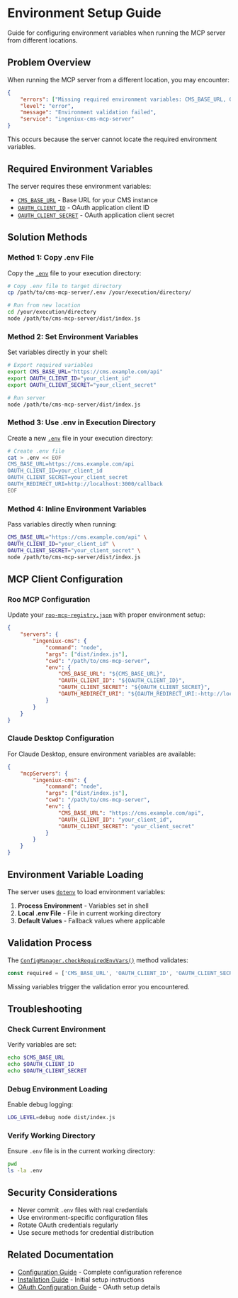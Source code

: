 # Environment Setup Guide

Guide for configuring environment variables when running the MCP server from different locations.

## Problem Overview

When running the MCP server from a different location, you may encounter:
```json
{
	"errors": ["Missing required environment variables: CMS_BASE_URL, OAUTH_CLIENT_ID, OAUTH_CLIENT_SECRET"],
	"level": "error",
	"message": "Environment validation failed",
	"service": "ingeniux-cms-mcp-server"
}
```

This occurs because the server cannot locate the required environment variables.

## Required Environment Variables

The server requires these environment variables:
- [`CMS_BASE_URL`](src/utils/config-manager.ts:137) - Base URL for your CMS instance
- [`OAUTH_CLIENT_ID`](src/utils/config-manager.ts:137) - OAuth application client ID
- [`OAUTH_CLIENT_SECRET`](src/utils/config-manager.ts:137) - OAuth application client secret

## Solution Methods

### Method 1: Copy .env File

Copy the [`.env`](.env) file to your execution directory:

```bash
# Copy .env file to target directory
cp /path/to/cms-mcp-server/.env /your/execution/directory/

# Run from new location
cd /your/execution/directory
node /path/to/cms-mcp-server/dist/index.js
```

### Method 2: Set Environment Variables

Set variables directly in your shell:

```bash
# Export required variables
export CMS_BASE_URL="https://cms.example.com/api"
export OAUTH_CLIENT_ID="your_client_id"
export OAUTH_CLIENT_SECRET="your_client_secret"

# Run server
node /path/to/cms-mcp-server/dist/index.js
```

### Method 3: Use .env in Execution Directory

Create a new [`.env`](.env) file in your execution directory:

```bash
# Create .env file
cat > .env << EOF
CMS_BASE_URL=https://cms.example.com/api
OAUTH_CLIENT_ID=your_client_id
OAUTH_CLIENT_SECRET=your_client_secret
OAUTH_REDIRECT_URI=http://localhost:3000/callback
EOF
```

### Method 4: Inline Environment Variables

Pass variables directly when running:

```bash
CMS_BASE_URL="https://cms.example.com/api" \
OAUTH_CLIENT_ID="your_client_id" \
OAUTH_CLIENT_SECRET="your_client_secret" \
node /path/to/cms-mcp-server/dist/index.js
```

## MCP Client Configuration

### Roo MCP Configuration

Update your [`roo-mcp-registry.json`](roo-mcp-registry.json) with proper environment setup:

```json
{
	"servers": {
		"ingeniux-cms": {
			"command": "node",
			"args": ["dist/index.js"],
			"cwd": "/path/to/cms-mcp-server",
			"env": {
				"CMS_BASE_URL": "${CMS_BASE_URL}",
				"OAUTH_CLIENT_ID": "${OAUTH_CLIENT_ID}",
				"OAUTH_CLIENT_SECRET": "${OAUTH_CLIENT_SECRET}",
				"OAUTH_REDIRECT_URI": "${OAUTH_REDIRECT_URI:-http://localhost:3000/callback}"
			}
		}
	}
}
```

### Claude Desktop Configuration

For Claude Desktop, ensure environment variables are available:

```json
{
	"mcpServers": {
		"ingeniux-cms": {
			"command": "node",
			"args": ["dist/index.js"],
			"cwd": "/path/to/cms-mcp-server",
			"env": {
				"CMS_BASE_URL": "https://cms.example.com/api",
				"OAUTH_CLIENT_ID": "your_client_id",
				"OAUTH_CLIENT_SECRET": "your_client_secret"
			}
		}
	}
}
```

## Environment Variable Loading

The server uses [`dotenv`](src/utils/config-manager.ts:5) to load environment variables:

1. **Process Environment** - Variables set in shell
2. **Local .env File** - File in current working directory
3. **Default Values** - Fallback values where applicable

## Validation Process

The [`ConfigManager.checkRequiredEnvVars()`](src/utils/config-manager.ts:136) method validates:

```typescript
const required = ['CMS_BASE_URL', 'OAUTH_CLIENT_ID', 'OAUTH_CLIENT_SECRET'];
```

Missing variables trigger the validation error you encountered.

## Troubleshooting

### Check Current Environment

Verify variables are set:
```bash
echo $CMS_BASE_URL
echo $OAUTH_CLIENT_ID
echo $OAUTH_CLIENT_SECRET
```

### Debug Environment Loading

Enable debug logging:
```bash
LOG_LEVEL=debug node dist/index.js
```

### Verify Working Directory

Ensure `.env` file is in the current working directory:
```bash
pwd
ls -la .env
```

## Security Considerations

- Never commit `.env` files with real credentials
- Use environment-specific configuration files
- Rotate OAuth credentials regularly
- Use secure methods for credential distribution

## Related Documentation

- [Configuration Guide](docs/configuration-guide.md) - Complete configuration reference
- [Installation Guide](docs/installation-guide.md) - Initial setup instructions
- [OAuth Configuration Guide](docs/oauth-configuration-guide.md) - OAuth setup details